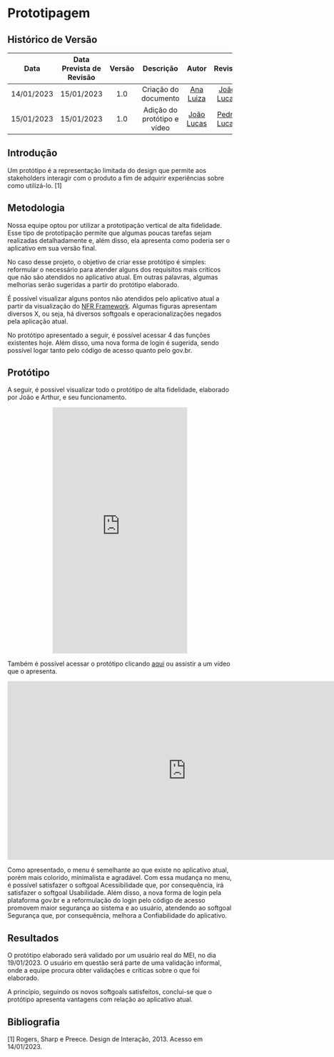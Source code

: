 # Prototipagem
## <a>Histórico de Versão</a>
|    Data    | Data Prevista de Revisão | Versão |          Descrição          |                   Autor                    |                  Revisor                   |
| :--------: | :----------------------: | :----: | :-------------------------: | :----------------------------------------: | :----------------------------------------: |
| 14/01/2023 |        15/01/2023        |  1.0   |    Criação do documento     |   [Ana Luiza](https://github.com/AnHoff)   | [João Lucas](https://github.com/HacKairos) |
| 15/01/2023 |        15/01/2023        |  1.0   | Adição do protótipo e vídeo | [João Lucas](https://github.com/HacKairos) | [Pedro Lucas](https://github.com/PedroLSF) |

## <a>Introdução</a>
Um protótipo é a representação limitada do design que permite aos stakeholders interagir com o produto a fim de adquirir experiências sobre como utilizá-lo. [1]

## <a>Metodologia</a>
Nossa equipe optou por utilizar a prototipação vertical de alta fidelidade. Esse tipo de prototipação permite que algumas poucas tarefas sejam realizadas detalhadamente e, além disso, ela apresenta como poderia ser o aplicativo em sua versão final.

No caso desse projeto, o objetivo de criar esse protótipo é simples: reformular o necessário para atender alguns dos requisitos mais críticos que não são atendidos no aplicativo atual. Em outras palavras, algumas melhorias serão sugeridas a partir do protótipo elaborado.

É possível visualizar alguns pontos não atendidos pelo aplicativo atual a partir da visualização do [NFR Framework](../../Modelagem/NFRFramework.md). Algumas figuras apresentam diversos X, ou seja, há diversos softgoals e operacionalizações negados pela aplicação atual.

No protótipo apresentado a seguir, é possível acessar 4 das funções existentes hoje. Além disso, uma nova forma de login é sugerida, sendo possível logar tanto pelo código de acesso quanto pelo gov.br.

## <a>Protótipo</a>
A seguir, é possivel visualizar todo o protótipo de alta fidelidade, elaborado por João e Arthur, e seu funcionamento.

<center>

<iframe style="border: 1px solid rgba(0, 0, 0, 0.1);" width="auto" height="550" src="https://www.figma.com/embed?embed_host=share&url=https%3A%2F%2Fwww.figma.com%2Fproto%2FYVsTmRLQiocQb1d258RRZE%2FMEI%3Fnode-id%3D1%253A11%26scaling%3Dscale-down%26page-id%3D0%253A1%26starting-point-node-id%3D1%253A9" allowfullscreen></iframe>

</center>

Também é possível acessar o protótipo clicando [aqui](https://www.figma.com/proto/YVsTmRLQiocQb1d258RRZE/MEI?node-id=1%3A11&starting-point-node-id=1%3A9) ou assistir a um vídeo que o apresenta.

<center>
<iframe width="800" height="400" src="https://www.youtube-nocookie.com/embed/CikwuebBmZc" frameborder="0" allow="accelerometer; autoplay; clipboard-write; encrypted-media; gyroscope; picture-in-picture" allowfullscreen></iframe>
</center>

Como apresentado, o menu é semelhante ao que existe no aplicativo atual, porém mais colorido, minimalista e agradável. Com essa mudança no menu, é possível satisfazer o softgoal Acessibilidade que, por consequência, irá satisfazer o softgoal Usabilidade. Além disso, a nova forma de login pela plataforma gov.br e a reformulação do login pelo código de acesso promovem maior segurança ao sistema e ao usuário, atendendo ao softgoal Segurança que, por consequência, melhora a Confiabilidade do aplicativo.

## <a>Resultados</a>
O protótipo elaborado será validado por um usuário real do MEI, no dia 19/01/2023. O usuário em questão será parte de uma validação informal, onde a equipe procura obter validações e críticas sobre o que foi elaborado.

A princípio, seguindo os novos softgoals satisfeitos, conclui-se que o protótipo apresenta vantagens com relação ao aplicativo atual.

## <a>Bibliografia</a>

[1] Rogers, Sharp e Preece. Design de Interação, 2013. Acesso em 14/01/2023.